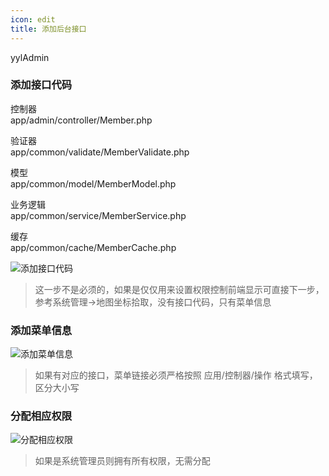 ```yaml
---
icon: edit
title: 添加后台接口
---
```


yylAdmin

### 添加接口代码

控制器  
app/admin/controller/Member.php  

验证器  
app/common/validate/MemberValidate.php

模型  
app/common/model/MemberModel.php

业务逻辑  
app/common/service/MemberService.php

缓存  
app/common/cache/MemberCache.php

<img :src="$withBase('/image/use/adminapi.jpg')" alt="添加接口代码">

> 这一步不是必须的，如果是仅仅用来设置权限控制前端显示可直接下一步，参考系统管理->地图坐标拾取，没有接口代码，只有菜单信息

### 添加菜单信息

<img :src="$withBase('/image/use/adminmenu.jpg')" alt="添加菜单信息">

> 如果有对应的接口，菜单链接必须严格按照 应用/控制器/操作 格式填写，区分大小写

### 分配相应权限

<img :src="$withBase('/image/use/adminrole.jpg')" alt="分配相应权限">

> 如果是系统管理员则拥有所有权限，无需分配
